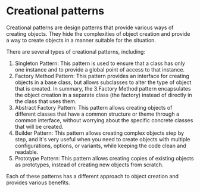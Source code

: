 # Creational patterns

Creational patterns are design patterns that provide various ways of creating objects. They hide the complexities of object creation and provide a way to create objects in a manner suitable for the situation.

There are several types of creational patterns, including:

1. Singleton Pattern: This pattern is used to ensure that a class has only one instance and to provide a global point of access to that instance.
2. Factory Method Pattern: This pattern provides an interface for creating objects in a base class, but allows subclasses to alter the type of object that is created. In summary, the 3.Factory Method pattern encapsulates the object creation in a separate class (the factory) instead of directly in the class that uses them.
3. Abstract Factory Pattern: This pattern allows creating objects of different classes that have a common structure or theme through a common interface, without worrying about the specific concrete classes that will be created.
4. Builder Pattern: This pattern allows creating complex objects step by step, and it's very useful when you need to create objects with multiple configurations, options, or variants, while keeping the code clean and readable.
5. Prototype Pattern: This pattern allows creating copies of existing objects as prototypes, instead of creating new objects from scratch.

Each of these patterns has a different approach to object creation and provides various benefits.